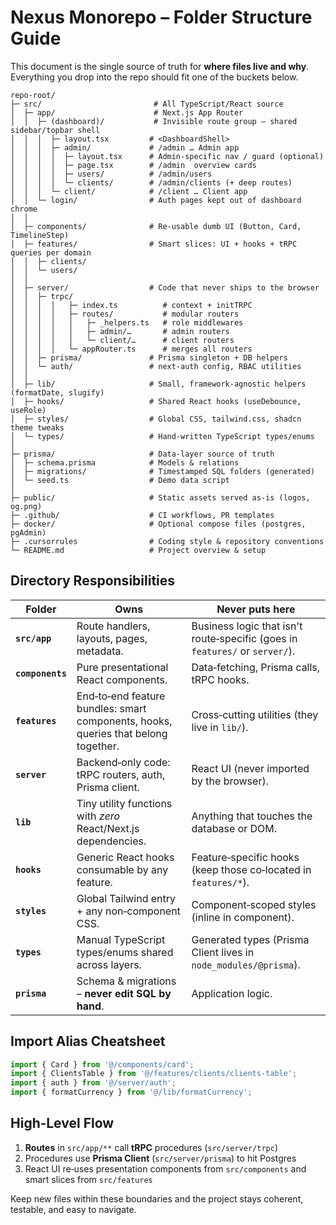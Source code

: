 # Nexus Monorepo – Folder Structure Guide

This document is the single source of truth for **where files live and why**.
Everything you drop into the repo should fit one of the buckets below.

```
repo‑root/
├─ src/                         # All TypeScript/React source
│  ├─ app/                      # Next.js App Router
│  │  ├─ (dashboard)/           # Invisible route group – shared sidebar/topbar shell
│  │  │  ├─ layout.tsx         # <DashboardShell>
│  │  │  ├─ admin/             # /admin … Admin app
│  │  │  │  ├─ layout.tsx      # Admin‑specific nav / guard (optional)
│  │  │  │  ├─ page.tsx        # /admin  overview cards
│  │  │  │  ├─ users/          # /admin/users
│  │  │  │  └─ clients/        # /admin/clients (+ deep routes)
│  │  │  └─ client/            # /client … Client app
│  │  └─ login/                # Auth pages kept out of dashboard chrome
│  │
│  ├─ components/              # Re‑usable dumb UI (Button, Card, TimelineStep)
│  ├─ features/                # Smart slices: UI + hooks + tRPC queries per domain
│  │  ├─ clients/
│  │  └─ users/
│  │
│  ├─ server/                  # Code that never ships to the browser
│  │  ├─ trpc/
│  │  │  │   ├─ index.ts          # context + initTRPC
│  │  │  │   ├─ routes/           # modular routers
│  │  │  │   │   ├─ _helpers.ts   # role middlewares
│  │  │  │   │   ├─ admin/…       # admin routers
│  │  │  │   │   └─ client/…      # client routers
│  │  │  │   └─ appRouter.ts      # merges all routers
│  │  ├─ prisma/               # Prisma singleton + DB helpers
│  │  └─ auth/                 # next‑auth config, RBAC utilities
│  │
│  ├─ lib/                     # Small, framework‑agnostic helpers (formatDate, slugify)
│  ├─ hooks/                   # Shared React hooks (useDebounce, useRole)
│  ├─ styles/                  # Global CSS, tailwind.css, shadcn theme tweaks
│  └─ types/                   # Hand‑written TypeScript types/enums
│
├─ prisma/                     # Data‑layer source of truth
│  ├─ schema.prisma            # Models & relations
│  ├─ migrations/              # Timestamped SQL folders (generated)
│  └─ seed.ts                  # Demo data script
│
├─ public/                     # Static assets served as‑is (logos, og.png)
├─ .github/                    # CI workflows, PR templates
├─ docker/                     # Optional compose files (postgres, pgAdmin)
├─ .cursorrules                # Coding style & repository conventions
└─ README.md                   # Project overview & setup
```

## Directory Responsibilities

| Folder           | Owns                                                                               | Never puts here                                                              |
| ---------------- | ---------------------------------------------------------------------------------- | ---------------------------------------------------------------------------- |
| **`src/app`**    | Route handlers, layouts, pages, metadata.                                          | Business logic that isn't route‑specific (goes in `features/` or `server/`). |
| **`components`** | Pure presentational React components.                                              | Data‑fetching, Prisma calls, tRPC hooks.                                     |
| **`features`**   | End‑to‑end feature bundles: smart components, hooks, queries that belong together. | Cross‑cutting utilities (they live in `lib/`).                               |
| **`server`**     | Backend‑only code: tRPC routers, auth, Prisma client.                              | React UI (never imported by the browser).                                    |
| **`lib`**        | Tiny utility functions with *zero* React/Next.js dependencies.                     | Anything that touches the database or DOM.                                   |
| **`hooks`**      | Generic React hooks consumable by any feature.                                     | Feature‑specific hooks (keep those co‑located in `features/*`).              |
| **`styles`**     | Global Tailwind entry + any non‑component CSS.                                     | Component‑scoped styles (inline in component).                               |
| **`types`**      | Manual TypeScript types/enums shared across layers.                                | Generated types (Prisma Client lives in `node_modules/@prisma`).             |
| **`prisma`**     | Schema & migrations – **never edit SQL by hand**.                                  | Application logic.                                                           |

## Import Alias Cheatsheet

```typescript
import { Card } from '@/components/card';
import { ClientsTable } from '@/features/clients/clients-table';
import { auth } from '@/server/auth';
import { formatCurrency } from '@/lib/formatCurrency';
```

## High‑Level Flow

1. **Routes** in `src/app/**` call **tRPC** procedures (`src/server/trpc`)
2. Procedures use **Prisma Client** (`src/server/prisma`) to hit Postgres
3. React UI re‑uses presentation components from `src/components` and smart slices from `src/features`

Keep new files within these boundaries and the project stays coherent, testable, and easy to navigate.
